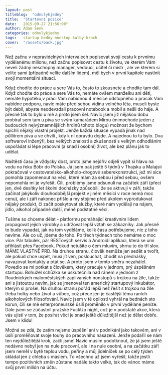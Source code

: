 ```yaml
---
layout: post
titleblog:  "odnulykjedny"
title:  "Startovní pozice"
date:   2015-09-27 21:56:00"
author: Adam Šenk
categories: odnulykjedny
tags:	startup bedny nonstop kalby krach
cover:  "/assets/back.jpg"
---
```


Než začnu v nepravidelných intervalech popisovat svojí cestu k prvnímu vydělanému milionu, než začnu popisovat cestu k životu, ve kterém Vám nevelí žádný neschopný manager, vedoucí, učitel či mistr , ale ve kterém si velíte sami (případně velíte dalším lidem), měl bych v první kapitole nastínit svojí momentální situaci.


Když chodíte do práce a sere Vás to, často to zkousnete a chodíte tam dál. Když chodíte do práce a sere Vás to, nemáte ovšem manželku ani děti, nemáte hypotéku,v práci Vám nabídnou 4 měsíce odstupného a pracák Vám nabídne podporu, navíc máte před sebou vidinu volného léta, museli byste být debil, abyste neodevzdali pracovní notebook a mobil a nešli do háje. A přesně tak to bylo u mě a proto jsem šel. Navíc jsem již nějakou dobu probíral sem tam u piva se svým kamarádem Mírou (mimochode jeden z budoucích nejvýznamnějších hrdinů tohoto blogu) možnost že bychom spíchli nějaký vlastní projekt. Jenže každá situace vypadá jinak nad půllitrem piva a ve chvíli , kdy k ní opravdu dojde. A najednou to tu bylo. Dva softwaroví inženýři, bez velkých znalostí a zkušeností s velkým odhodláním uspořádat si lépe pracovní (a snad i osobní) život, ale bez plánu jak to udělat.


Naštěstí času je vždycky dost, proto jsme nejdřív odjeli vypít si hlavu na vodu na řeku Bóbr do Polska. Já jsem pak ještě 5 týdnů v Thajsku a Malajsii pokračoval v cestovatelsko-alkoholo-drogové seberekonstrukci, jež mi sice pomohla zapomenout na věci, které mám za sebou i před sebou, ovšem nepomohla mi je vyřešit. Čili, problémy jsme odsunuli na začátek září (přeci jen, dvě desítky let školní docházky způsobili, že se aktivuji v září, takže začínat jakýkoliv dlouhodobější projekt v jiném měsíci v roce nemá moc cenu), ale i září nakonec přišlo a my stojíme před úkolem vyprodukovat nějaký produkt, či začít poskytovat služby, které nám vydělají na nájem, jídlo, alkohol případně další, méně podstatné věci.

Tušíme so chceme dělat - platformu pomáhající kreativním lidem propagovat jejich výrobky a udržovat lepší vztah se zákazníky. Jak přesně to bude vypadat, jak na tom vyděláme, kolik času potřebujeme, nic z toho nevíme. Ale co už, jdeme do toho. Po třech týdnech toho nemáme o moc více. Pár tabulek, pár RESTových servis a Androidí aplikaci, která se umí přihlásit přes Facebook. Pokud netušíte o čem mluvím, shrnu to do tří slov. MÁME VLASTNĚ PRD. Na druhou stranu, člověk nemůže jen sedět a tvořit, ale pokud chce uspět, musí jít ven, poslouchat, chodit na přednášky, navazovat kontakty a ptát se. A proto jsem v tomto směru nezahálel. Povedlo se mi potkat s člověkem, který pracuje v jednom, prý úspěšném startupu. Bohužel schůzka se uskutečnila nad ránem v jednom z Roudnických maloměstských zaplivaných nonstopů s trojkou na žíle, takže ani s jistoutou nevím, jak se jmenoval ten americký startupový inkubátor, kterým si prošel. Na druhou stranu pořád lepší než řešit s trojkou na žíle třeba holky nebo život a vůbec, což přece jen je častější téma raních alkoholových filosofování. Navíc jsem v té opilosti vyhrál na bednách sto korun, čili se mé enterproneurské úsilí proměnilo v první vydělané peníze. Dále jsem se zúčastnil pražské FuckUp night, což je v podstatě akce, která vás ujistí v tom, že posírat věci je snad ještě důležitější než je dělat dobře. Jsem v klidu!


Možná se zdá, že zatím nejsme úspěšní ani v podnikání jako takovém, ani v úsilí proměňovat svoje touhy do pracovního nasazení. Jenže podařil se nám ten nejdůležitější krok, začli jsme! Navíc musím podotknout, že já jsem ještě nedávno nebyl jen na nule pracovní, ale i na nule osobní, a na začátku září jsem neměl v bytě teplou vodu, peřiny a můj jídelníček se po celý týden skládal jen z chleba s máslem. To všechno už jsem vyřešil, takže jestli tempo pozitivních změn zůstane nadále takto velké, tak do vánoc máme svůj první milión na účtu.  
